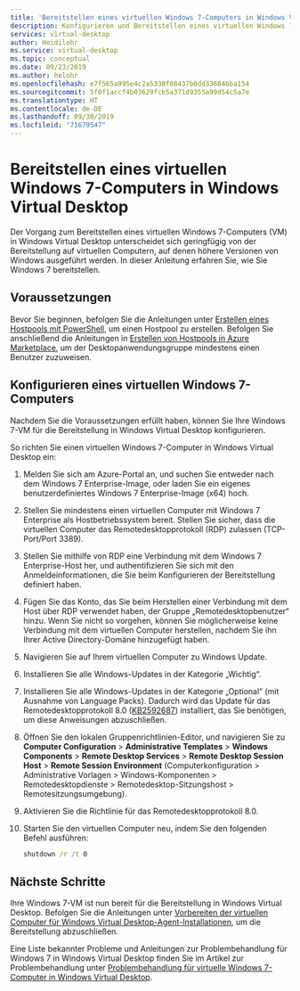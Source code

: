 ```yaml
---
title: 'Bereitstellen eines virtuellen Windows 7-Computers in Windows Virtual Desktop: Azure'
description: Konfigurieren und Bereitstellen eines virtuellen Windows 7-Computers in Windows Virtual Desktop.
services: virtual-desktop
author: Heidilohr
ms.service: virtual-desktop
ms.topic: conceptual
ms.date: 09/23/2019
ms.author: helohr
ms.openlocfilehash: e7f565a995e4c2a5338f08437b0dd336846ba154
ms.sourcegitcommit: 5f0f1accf4b03629fcb5a371d9355a99d54c5a7e
ms.translationtype: HT
ms.contentlocale: de-DE
ms.lasthandoff: 09/30/2019
ms.locfileid: "71679547"
---
```

# <a name="deploy-a-windows-7-virtual-machine-on-windows-virtual-desktop"></a>Bereitstellen eines virtuellen Windows 7-Computers in Windows Virtual Desktop

Der Vorgang zum Bereitstellen eines virtuellen Windows 7-Computers (VM) in Windows Virtual Desktop unterscheidet sich geringfügig von der Bereitstellung auf virtuellen Computern, auf denen höhere Versionen von Windows ausgeführt werden. In dieser Anleitung erfahren Sie, wie Sie Windows 7 bereitstellen.

## <a name="prerequisites"></a>Voraussetzungen

Bevor Sie beginnen, befolgen Sie die Anleitungen unter [Erstellen eines Hostpools mit PowerShell](create-host-pools-powershell.md), um einen Hostpool zu erstellen. Befolgen Sie anschließend die Anleitungen in [Erstellen von Hostpools in Azure Marketplace](create-host-pools-azure-marketplace.md#optional-assign-additional-users-to-the-desktop-application-group), um der Desktopanwendungsgruppe mindestens einen Benutzer zuzuweisen.

## <a name="configure-a-windows-7-virtual-machine"></a>Konfigurieren eines virtuellen Windows 7-Computers

Nachdem Sie die Voraussetzungen erfüllt haben, können Sie Ihre Windows 7-VM für die Bereitstellung in Windows Virtual Desktop konfigurieren.

So richten Sie einen virtuellen Windows 7-Computer in Windows Virtual Desktop ein:

1. Melden Sie sich am Azure-Portal an, und suchen Sie entweder nach dem Windows 7 Enterprise-Image, oder laden Sie ein eigenes benutzerdefiniertes Windows 7 Enterprise-Image (x64) hoch.  
2. Stellen Sie mindestens einen virtuellen Computer mit Windows 7 Enterprise als Hostbetriebssystem bereit. Stellen Sie sicher, dass die virtuellen Computer das Remotedesktopprotokoll (RDP) zulassen (TCP-Port/Port 3389).
3. Stellen Sie mithilfe von RDP eine Verbindung mit dem Windows 7 Enterprise-Host her, und authentifizieren Sie sich mit den Anmeldeinformationen, die Sie beim Konfigurieren der Bereitstellung definiert haben. 
4. Fügen Sie das Konto, das Sie beim Herstellen einer Verbindung mit dem Host über RDP verwendet haben, der Gruppe „Remotedesktopbenutzer“ hinzu. Wenn Sie nicht so vorgehen, können Sie möglicherweise keine Verbindung mit dem virtuellen Computer herstellen, nachdem Sie ihn Ihrer Active Directory-Domäne hinzugefügt haben.
5. Navigieren Sie auf Ihrem virtuellen Computer zu Windows Update.
6. Installieren Sie alle Windows-Updates in der Kategorie „Wichtig“.
7. Installieren Sie alle Windows-Updates in der Kategorie „Optional“ (mit Ausnahme von Language Packs). Dadurch wird das Update für das Remotedesktopprotokoll 8.0 ([KB2592687](https://www.microsoft.com/download/details.aspx?id=35393)) installiert, das Sie benötigen, um diese Anweisungen abzuschließen.
8. Öffnen Sie den lokalen Gruppenrichtlinien-Editor, und navigieren Sie zu **Computer Configuration** > **Administrative Templates** > **Windows Components** > **Remote Desktop Services** > **Remote Desktop Session Host** > **Remote Session Environment** (Computerkonfiguration > Administrative Vorlagen > Windows-Komponenten > Remotedesktopdienste > Remotedesktop-Sitzungshost > Remotesitzungsumgebung).
9. Aktivieren Sie die Richtlinie für das Remotedesktopprotokoll 8.0.
10. Starten Sie den virtuellen Computer neu, indem Sie den folgenden Befehl ausführen:
    
     ```cmd
     shutdown /r /t 0
     ```
    
## <a name="next-steps"></a>Nächste Schritte

Ihre Windows 7-VM ist nun bereit für die Bereitstellung in Windows Virtual Desktop. Befolgen Sie die Anleitungen unter [Vorbereiten der virtuellen Computer für Windows Virtual Desktop-Agent-Installationen](create-host-pools-powershell.md#prepare-the-virtual-machines-for-windows-virtual-desktop-agent-installations), um die Bereitstellung abzuschließen.

Eine Liste bekannter Probleme und Anleitungen zur Problembehandlung für Windows 7 in Windows Virtual Desktop finden Sie im Artikel zur Problembehandlung unter [Problembehandlung für virtuelle Windows 7-Computer in Windows Virtual Desktop](troubleshoot-windows-7-vm.md).


